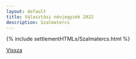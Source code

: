 ```yaml
---
layout: default
title: Választási névjegyzék 2022
description: Szalmatercs
---
```


{% include settlementHTMLs/Szalmatercs.html %}

[Vissza](./)